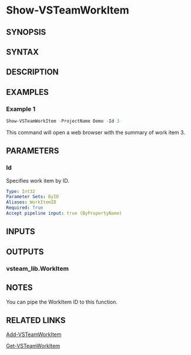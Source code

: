 <!-- #include "./common/header.md" -->

# Show-VSTeamWorkItem

## SYNOPSIS

<!-- #include "./synopsis/Show-VSTeamWorkItem.md" -->

## SYNTAX

## DESCRIPTION

<!-- #include "./synopsis/Show-VSTeamWorkItem.md" -->

## EXAMPLES

### Example 1

```powershell
Show-VSTeamWorkItem -ProjectName Demo -Id 3
```

This command will open a web browser with the summary of work item 3.

## PARAMETERS

### Id

Specifies work item by ID.

```yaml
Type: Int32
Parameter Sets: ByID
Aliases: WorkItemID
Required: True
Accept pipeline input: true (ByPropertyName)
```

<!-- #include "./params/projectName.md" -->

## INPUTS

## OUTPUTS

### vsteam_lib.WorkItem

## NOTES

You can pipe the WorkItem ID to this function.

<!-- #include "./common/prerequisites.md" -->

## RELATED LINKS



[Add-VSTeamWorkItem](Add-VSTeamWorkItem.md)

[Get-VSTeamWorkItem](Get-VSTeamWorkItem.md)
